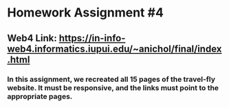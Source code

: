 # Homework Assignment #4

## Web4 Link: https://in-info-web4.informatics.iupui.edu/~anichol/final/index.html

### In this assignment, we recreated all 15 pages of the travel-fly website. It must be responsive, and the links must point to the appropriate pages.